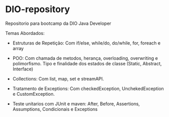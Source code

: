 # DIO-repository
Repositorio para bootcamp da DIO Java Developer

Temas Abordados:
- Estruturas de Repetição:
    Com if/else, while/do, do/while, for, foreach e array
    
- POO:
    Com chamada de metodos, herança, overloading, overwriting e polimorfismo.
    Tipo e finalidade dos estados de classe (Static, Abstract, Interface)
- Collections:
    Com list, map, set e streamAPI.
    
- Tratamento de Exceptions:
    Com checkedException, UnchekedException e CustomException.
    
- Teste unitarios com JUnit e maven:
    After, Before, Assertions, Assumptions, Condicionais e Exceptions
